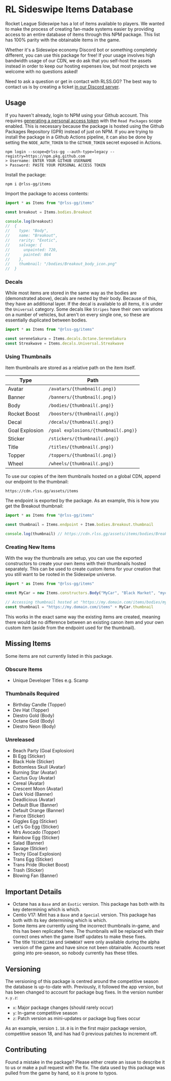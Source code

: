 # RL Sideswipe Items Database

Rocket League Sideswipe has a lot of items available to players. We wanted to make the process of creating fan-made systems easier by providing access to an entire database of items through this NPM package. This list has 100% parity with the obtainable items in the game.

Whether it's a Sideswipe economy Discord bot or something completely different, you can use this package for free! If your usage involves high bandwidth usage of our CDN, we do ask that you self-host the assets instead in order to keep our hosting expenses low, but most projects we welcome with no questions asked!

Need to ask a question or get in contact with RLSS.GG? The best way to contact us is by creating a ticket [in our Discord server](https://rlss.gg/discord).

## Usage

If you haven't already, login to NPM using your Github account. This requires [generating a personal access token](https://docs.github.com/en/enterprise-cloud@latest/authentication/keeping-your-account-and-data-secure/managing-your-personal-access-tokens) with the `Read Packages` scope enabled. This is necessary because the package is hosted using the Github Packages Repository (GPR) instead of just on NPM. If you are trying to install the package in a Github Actions pipeline, it can also be done by setting the `NODE_AUTH_TOKEN` to the `GITHUB_TOKEN` secret exposed in Actions.

```
npm login --scope=@rlss-gg --auth-type=legacy --registry=https://npm.pkg.github.com
> Username: ENTER YOUR GITHUB USERNAME
> Password: PASTE YOUR PERSONAL ACCESS TOKEN
```

Install the package:

```
npm i @rlss-gg/items
```

Import the package to access contents:

```ts
import * as Items from "@rlss-gg/items"

const breakout = Items.bodies.Breakout

console.log(breakout)
//  {
//    type: "Body",
//    name: "Breakout",
//    rarity: "Exotic",
//    salvage: {
//      unpainted: 720,
//      painted: 864
//    },
//    thumbnail: "/bodies/Breakout_body_icon.png"
//  }
```

### Decals

While most items are stored in the same way as the bodies are (demonstrated above), decals are nested by their body. Because of this, they have an additional layer. If the decal is available to all items, it is under the `Universal` category. Some decals like `Stripes` have their own variations on a number of vehicles, but aren't on every single one, so these are essentially duplicated between bodies.

```ts
import * as Items from "@rlss-gg/items"

const sereneSakura = Items.decals.Octane.SereneSakura
const Streakwave = Items.decals.Universal.Streakwave
```

### Using Thumbnails

Item thumbnails are stored as a relative path on the item itself.

| Type           | Path                                 |
| -------------- | ------------------------------------ |
| Avatar         | `/avatars/{thumbnail(.png)}`         |
| Banner         | `/banners/{thumbnail(.png)}`         |
| Body           | `/bodies/{thumbnail(.png)}`          |
| Rocket Boost   | `/boosters/{thumbnail(.png)}`        |
| Decal          | `/decals/{thumbnail(.png)}`          |
| Goal Explosion | `/goal explosions/{thumbnail(.png)}` |
| Sticker        | `/stickers/{thumbnail(.png)}`        |
| Title          | `/titles/{thumbnail(.png)}`          |
| Topper         | `/toppers/{thumbnail(.png)}`         |
| Wheel          | `/wheels/{thumbnail(.png)}`          |

To use our copies of the item thumbnails hosted on a global CDN, append our endpoint to the thumbnail:

```
https://cdn.rlss.gg/assets/items
```

The endpoint is exported by the package. As an example, this is how you get the Breakout thumbnail:

```ts
import * as Items from "@rlss-gg/items"

const thumbnail = Items.endpoint + Item.bodies.Breakout.thumbnail

console.log(thumbnail) // https://cdn.rlss.gg/assets/items/bodies/Breakout_body_icon.png
```

### Creating New Items

With the way the thumbnails are setup, you can use the exported constructors to create your own items with their thumbnails hosted separately. This can be used to create custom items for your creation that you still want to be rooted in the Sideswipe universe.

```ts
import * as Items from "@rlss-gg/items"

const MyCar = new Items.constructors.Body("MyCar", "Black Market", "mycar_thumbnail.png")

// Accessing thumbnail hosted at "https://my.domain.com/items/bodies/mycar_thumbnail.png"
const thumbnail = "https://my.domain.com/items" + MyCar.thumbnail
```

This works in the exact same way the existing items are created, meaning there would be no difference between an existing canon item and your own custom item (aside from the endpoint used for the thumbnail).

## Missing Items

Some items are not currently listed in this package.

### Obscure Items

- Unique Developer Titles e.g. Scamp

### Thumbnails Required

- Birthday Candle (Topper)
- Dev Hat (Topper)
- Diestro Gold (Body)
- Octane Gold (Body)
- Diestro Neon (Body)

### Unreleased

- Beach Party (Goal Explosion)
- Bi Egg (Sticker)
- Black Hole (Sticker)
- Bottomless Skull (Avatar)
- Burning Star (Avatar)
- Cactus Guy (Avatar)
- Cereal (Avatar)
- Crescent Moon (Avatar)
- Dark Void (Banner)
- Deadlicious (Avatar)
- Default Blue (Banner)
- Default Orange (Banner)
- Fierce (Sticker)
- Giggles Egg (Sticker)
- Let's Go Egg (Sticker)
- Mrs Avocado (Topper)
- Rainbow Egg (Sticker)
- Salad (Banner)
- Savage (Sticker)
- Techy (Goal Explosion)
- Trans Egg (Sticker)
- Trans Pride (Rocket Boost)
- Trash (Sticker)
- Blowing Fan (Banner)

## Important Details

- Octane has a `Base` and an `Exotic` version. This package has both with its key determining which is which.
- Centio V17: Mint has a `Base` and a `Special` version. This package has both with its key determining which is which.
- Some items are currently using the incorrect thumbnails in-game, and this has been replicated here. The thumbnails will be replaced with their correct ones when the game itself updates to make these fixes.
- The title `TECHNICIAN` and `SHOWBOAT` were only available during the alpha version of the game and have since not been obtainable. Accounts reset going into pre-season, so nobody currently has these titles.

## Versioning

The versioning of this package is centred around the competitive season the database is up-to-date with. Previously, it followed the app version, but has been changed to account for package bug fixes. In the version number `x.y.z`:

- `x`: Major package changes (should rarely occur)
- `y`: In-game competitive season
- `z`: Patch version as mini-updates or package bug fixes occur

As an example, version `1.18.0` is in the first major package version, competitive season 18, and has had 0 previous patches to increment off.

## Contributing

Found a mistake in the package? Please either create an issue to describe it to us or make a pull request with the fix. The data used by this package was pulled from the game by hand, so it is prone to typos.
